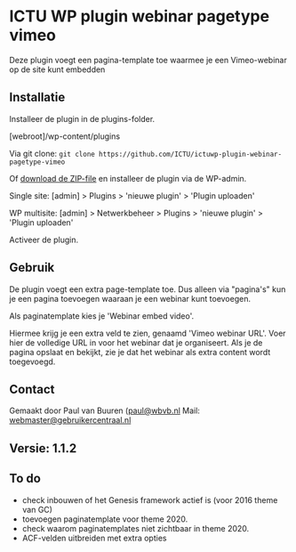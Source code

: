 # ICTU WP plugin webinar pagetype vimeo

Deze plugin voegt een pagina-template toe waarmee je een Vimeo-webinar op de site kunt embedden

## Installatie

Installeer de plugin in de plugins-folder.

[webroot]/wp-content/plugins

Via git clone:
`git clone https://github.com/ICTU/ictuwp-plugin-webinar-pagetype-vimeo`

Of [download de ZIP-file](https://github.com/ICTU/ictuwp-plugin-webinar-pagetype-vimeo/archive/refs/heads/main.zip) en 
installeer de plugin via de WP-admin.

Single site:
[admin] > Plugins > 'nieuwe plugin' > 'Plugin uploaden'

WP multisite:
[admin] > Netwerkbeheer > Plugins > 'nieuwe plugin' > 'Plugin uploaden'

Activeer de plugin.

## Gebruik

De plugin voegt een extra page-template toe. Dus alleen via "pagina's" kun je een pagina toevoegen waaraan je een 
webinar kunt toevoegen. 

Als paginatemplate kies je 'Webinar embed video'.

Hiermee krijg je een extra veld te zien, genaamd 'Vimeo webinar URL'. Voer hier de volledige URL in voor het webinar 
dat je organiseert. Als je de pagina opslaat en bekijkt, zie je dat het webinar als extra content wordt toegevoegd.

## Contact

Gemaakt door Paul van Buuren ([paul@wbvb.nl](mailto:paul@wbvb.nl)
Mail: [webmaster@gebruikercentraal.nl](mailto:webmaster@gebruikercentraal.nl)

## Versie: 1.1.2

## To do

* check inbouwen of het Genesis framework actief is (voor 2016 theme van GC)
* toevoegen paginatemplate voor theme 2020.
* check waarom paginatemplates niet zichtbaar in theme 2020.
* ACF-velden uitbreiden met extra opties

